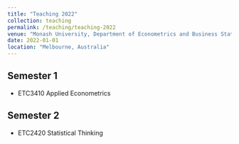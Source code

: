 ```yaml
---
title: "Teaching 2022"
collection: teaching
permalink: /teaching/teaching-2022
venue: "Monash University, Department of Econometrics and Business Statistics"
date: 2022-01-01
location: "Melbourne, Australia"
---
```


## Semester 1

- ETC3410 Applied Econometrics

## Semester 2

- ETC2420 Statistical Thinking

